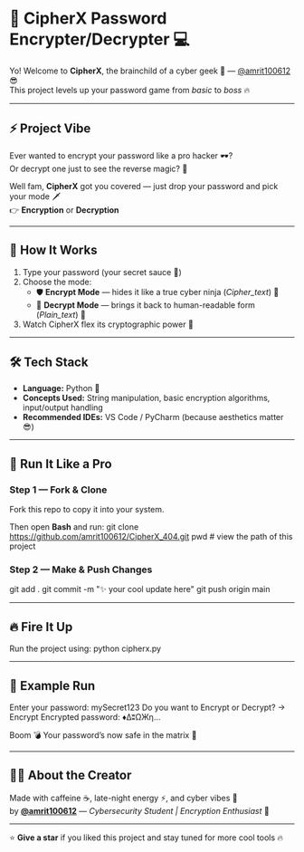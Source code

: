 # 🔐 CipherX Password Encrypter/Decrypter 💻

Yo! Welcome to **CipherX**, the brainchild of a cyber geek 🧠 — [@amrit100612](https://github.com/amrit100612) 😎  
This project levels up your password game from *basic* to *boss* 🔥  

---

## ⚡ Project Vibe

Ever wanted to encrypt your password like a pro hacker 🕶️?  
Or decrypt one just to see the reverse magic? 🧩  

Well fam, **CipherX** got you covered — just drop your password and pick your mode 🗡️  
👉 **Encryption** or **Decryption**

---

## 🧠 How It Works

1. Type your password (your secret sauce 🫢)  
2. Choose the mode:
   - 🛡️ **Encrypt Mode** — hides it like a true cyber ninja (*Cipher_text*) 🥷  
   - 🧮 **Decrypt Mode** — brings it back to human-readable form (*Plain_text*) 👀  
3. Watch CipherX flex its cryptographic power 💫  

---

## 🛠️ Tech Stack

- **Language:** Python 🐍  
- **Concepts Used:** String manipulation, basic encryption algorithms, input/output handling  
- **Recommended IDEs:** VS Code / PyCharm (because aesthetics matter 😎)  

---

## 🚀 Run It Like a Pro

### Step 1 — Fork & Clone
Fork this repo to copy it into your system.  

Then open **Bash** and run:
git clone https://github.com/amrit100612/CipherX_404.git
pwd # view the path of this project


### Step 2 — Make & Push Changes
git add .
git commit -m "✨ your cool update here"
git push origin main


---

## 🔥 Fire It Up

Run the project using:
python cipherx.py


---

## 💬 Example Run
Enter your password: mySecret123
Do you want to Encrypt or Decrypt? -> Encrypt
Encrypted password: ♦∆ʬΩЖη...

Boom 💣 Your password’s now safe in the matrix 🧩  

---

## 🧑‍💻 About the Creator

Made with caffeine ☕, late-night energy ⚡, and cyber vibes 👾  
by **[@amrit100612](https://github.com/amrit100612)** — *Cybersecurity Student | Encryption Enthusiast* 🧬  

---

⭐ **Give a star** if you liked this project and stay tuned for more cool tools 🔥
